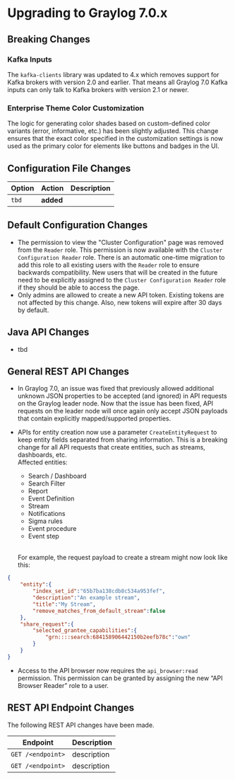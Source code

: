 Upgrading to Graylog 7.0.x
==========================

## Breaking Changes

### Kafka Inputs

The `kafka-clients` library was updated to 4.x which removes support for Kafka
brokers with version 2.0 and earlier. That means all Graylog 7.0 Kafka inputs
can only talk to Kafka brokers with version 2.1 or newer.

### Enterprise Theme Color Customization

The logic for generating color shades based on custom-defined color variants (error, informative, etc.)
has been slightly adjusted. This change ensures that the exact color specified in the customization settings
is now used as the primary color for elements like buttons and badges in the UI.

## Configuration File Changes

| Option        | Action     | Description                                    |
|---------------|------------|------------------------------------------------|
| `tbd`         | **added**  |                                                |

## Default Configuration Changes

- The permission to view the "Cluster Configuration" page was removed from the `Reader` role. This permission is now
  available with the `Cluster Configuration Reader` role. There is an automatic one-time migration to add this role to
  all existing users with the `Reader` role to ensure backwards compatibility. New users that will be created in the
  future need to be explicitly assigned to the `Cluster Configuration Reader` role if they should be able to access the
  page.
- Only admins are allowed to create a new API token. Existing tokens are not affected by this change. Also, new tokens
  will expire after 30 days by default.

## Java API Changes

- tbd

## General REST API Changes

- In Graylog 7.0, an issue was fixed that previously allowed additional unknown JSON properties to be accepted 
  (and ignored) in API requests on the Graylog leader node. Now that the issue has been fixed, API requests on the 
  leader node will once again only accept JSON payloads that contain explicitly mapped/supported properties.
- APIs for entity creation now use a parameter `CreateEntityRequest` to keep entity fields separated from sharing 
  information. This is a breaking change for all API requests that create entities, such as streams, dashboards, etc.
  <br> Affected entities: 
  - Search / Dashboard 
  - Search Filter 
  - Report
  - Event Definition
  - Stream
  - Notifications
  - Sigma rules
  - Event procedure
  - Event step
  
  <br> For example, the request payload to create a stream might now look like this:

```json
{
    "entity":{
        "index_set_id":"65b7ba138cdb8c534a953fef",
        "description":"An example stream",
        "title":"My Stream",
        "remove_matches_from_default_stream":false
    },
    "share_request":{
        "selected_grantee_capabilities":{
            "grn::::search:684158906442150b2eefb78c":"own"
        }
    }
}
```
- Access to the API browser now requires the `api_browser:read` permission. This permission can be granted by assigning 
  the new “API Browser Reader” role to a user.

## REST API Endpoint Changes

The following REST API changes have been made.

| Endpoint                                                              | Description                                                                             |
|-----------------------------------------------------------------------|-----------------------------------------------------------------------------------------|
| `GET /<endpoint>`                                                     | description                                                                             |
| `GET /<endpoint>`                                                     | description                                                                             |
